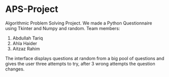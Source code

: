 # APS-Project
Algorithmic Problem Solving Project.
  We made a Python Questionnaire using Tkinter and Numpy and random.
  Team members:
  1. Abdullah Tariq
  2. Ahla Haider
  3. Aitzaz Rahim

The interface displays questions at random from a big pool of questions and gives the user three attempts to try, after 3 wrong attempts the question changes.
